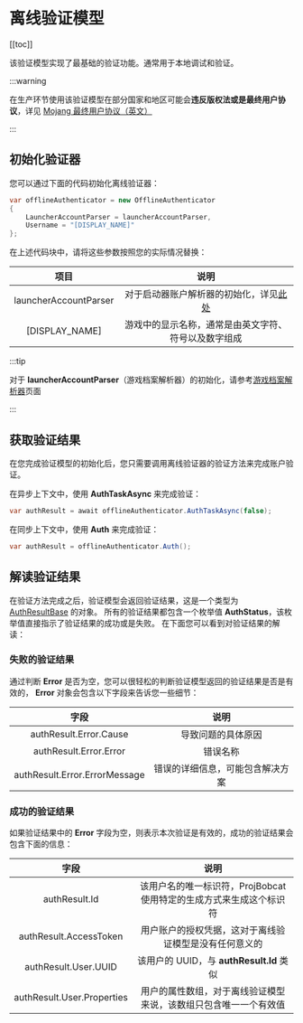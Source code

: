 # 离线验证模型

[[toc]]

该验证模型实现了最基础的验证功能。通常用于本地调试和验证。

:::warning

在生产环节使用该验证模型在部分国家和地区可能会**违反版权法或是最终用户协议**，详见 [Mojang 最终用户协议（英文）](https://www.minecraft.net/en-us/eula)

:::

## 初始化验证器

您可以通过下面的代码初始化离线验证器：

```c#
var offlineAuthenticator = new OfflineAuthenticator
{
    LauncherAccountParser = launcherAccountParser,
    Username = "[DISPLAY_NAME]"
};
```

在上述代码块中，请将这些参数按照您的实际情况替换：

|          项目           |             说明              |
|:---------------------:|:---------------------------:|
| launcherAccountParser |   对于启动器账户解析器的初始化，详见[此处]()   |
|    [DISPLAY_NAME]     | 游戏中的显示名称，通常是由英文字符、符号以及数字组成  |

:::tip

对于 **launcherAccountParser**（游戏档案解析器）的初始化，请参考[游戏档案解析器](/zhCN/projbobcat/additionalParsers/gameProfileParser)页面

:::

## 获取验证结果

在您完成验证模型的初始化后，您只需要调用离线验证器的验证方法来完成账户验证。

在异步上下文中，使用 **AuthTaskAsync** 来完成验证：

```c#
var authResult = await offlineAuthenticator.AuthTaskAsync(false);
```

在同步上下文中，使用 **Auth** 来完成验证：

```c#
var authResult = offlineAuthenticator.Auth();
```

## 解读验证结果

在验证方法完成之后，验证模型会返回验证结果，这是一个类型为 [AuthResultBase](https://github.com/Corona-Studio/ProjBobcat/blob/master/ProjBobcat/ProjBobcat/Class/Model/Auth/AuthResultBase.cs) 的对象。
所有的验证结果都包含一个枚举值 **AuthStatus**，该枚举值直接指示了验证结果的成功或是失败。
在下面您可以看到对验证结果的解读：

### 失败的验证结果

通过判断 **Error** 是否为空，您可以很轻松的判断验证模型返回的验证结果是否是有效的，
**Error** 对象会包含以下字段来告诉您一些细节：

|              字段               |        说明        |
|:-----------------------------:|:----------------:|
|    authResult.Error.Cause     |    导致问题的具体原因     |
|    authResult.Error.Error     |       错误名称       |
| authResult.Error.ErrorMessage | 错误的详细信息，可能包含解决方案 |

### 成功的验证结果

如果验证结果中的 **Error** 字段为空，则表示本次验证是有效的，成功的验证结果会包含下面的信息：

|             字段              |                   说明                    |
|:---------------------------:|:---------------------------------------:|
|        authResult.Id        | 该用户名的唯一标识符，ProjBobcat 使用特定的生成方式来生成这个标识符 |
|   authResult.AccessToken    |       用户账户的授权凭据，这对于离线验证模型是没有任何意义的       |
|    authResult.User.UUID     |    该用户的 UUID，与 **authResult.Id** 类似     |
| authResult.User.Properties  |    用户的属性数组，对于离线验证模型来说，该数组只包含唯一一个有效值     |
